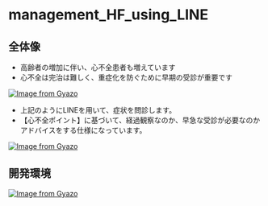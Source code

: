 # management_HF_using_LINE

## 全体像
* 高齢者の増加に伴い、心不全患者も増えています
* 心不全は完治は難しく、重症化を防ぐために早期の受診が重要です

[![Image from Gyazo](https://i.gyazo.com/d21cf74bd36fe9e651f3d427d79c71fa.gif)](https://gyazo.com/d21cf74bd36fe9e651f3d427d79c71fa)

* 上記のようにLINEを用いて、症状を問診します。
* 【心不全ポイント】に基づいて、経過観察なのか、早急な受診が必要なのかアドバイスをする仕様になっています。

[![Image from Gyazo](https://i.gyazo.com/2d720777fd0220d00e5b9245183de2e2.png)](https://gyazo.com/2d720777fd0220d00e5b9245183de2e2)


## 開発環境

[![Image from Gyazo](https://i.gyazo.com/0a98253518c1c3744c4347e648cb64d4.png)](https://gyazo.com/0a98253518c1c3744c4347e648cb64d4)
